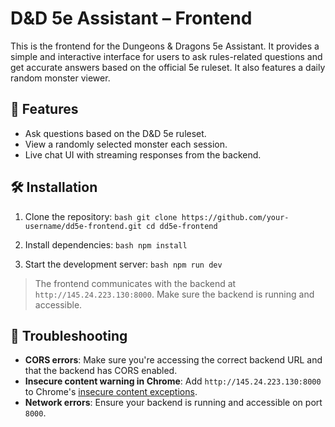 # D&D 5e Assistant – Frontend

This is the frontend for the Dungeons & Dragons 5e Assistant. It provides a simple and interactive interface for users to ask rules-related questions and get accurate answers based on the official 5e ruleset. It also features a daily random monster viewer.

## 🚀 Features

- Ask questions based on the D&D 5e ruleset.
- View a randomly selected monster each session.
- Live chat UI with streaming responses from the backend.

## 🛠️ Installation

1. Clone the repository:
   `bash
   git clone https://github.com/your-username/dd5e-frontend.git
   cd dd5e-frontend
   `

2. Install dependencies:
   `bash
   npm install
   `

3. Start the development server:
   `bash
   npm run dev
   `

> The frontend communicates with the backend at `http://145.24.223.130:8000`. Make sure the backend is running and accessible.

## 🧯 Troubleshooting

- **CORS errors**: Make sure you're accessing the correct backend URL and that the backend has CORS enabled.
- **Insecure content warning in Chrome**: Add `http://145.24.223.130:8000` to Chrome's [insecure content exceptions](chrome://settings/content/insecureContent).
- **Network errors**: Ensure your backend is running and accessible on port `8000`.

